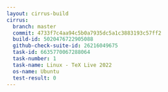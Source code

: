 ```yaml
---
layout: cirrus-build
cirrus:
  branch: master
  commit: 4733f7c4aa94c5b0a7935dc5a1c3883193c57ff2
  build-id: 5020476722905088
  github-check-suite-id: 26216049675
  task-id: 6635770067288064
  task-number: 1
  task-name: Linux - TeX Live 2022
  os-name: Ubuntu
  test-result: 0
---
```


